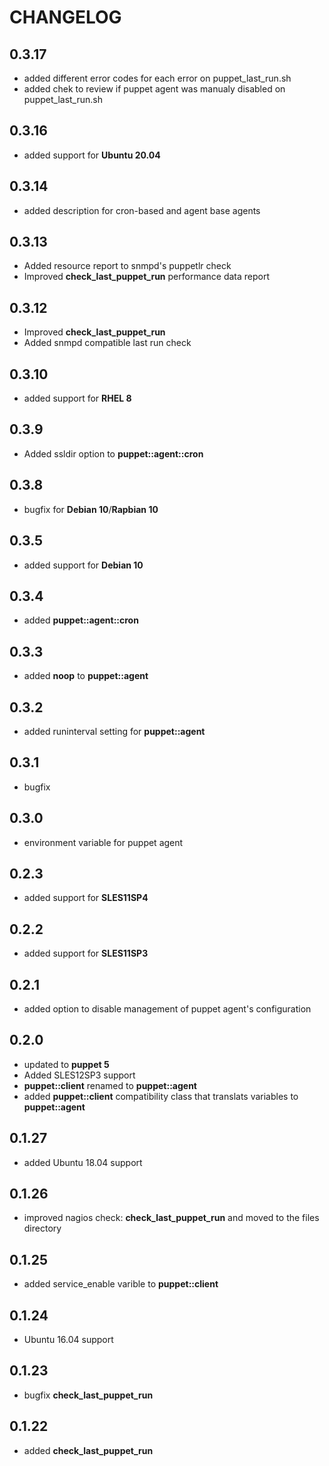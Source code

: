 # CHANGELOG

## 0.3.17

* added different error codes for each error on puppet_last_run.sh
* added chek to review if puppet agent was manualy disabled on puppet_last_run.sh

## 0.3.16

* added support for **Ubuntu 20.04**

## 0.3.14

* added description for cron-based and agent base agents

## 0.3.13

* Added resource report to snmpd's puppetlr check
* Improved **check_last_puppet_run** performance data report

## 0.3.12

* Improved **check_last_puppet_run**
* Added snmpd compatible last run check

## 0.3.10

* added support for **RHEL 8**

## 0.3.9

* Added ssldir option to **puppet::agent::cron**

## 0.3.8

* bugfix for **Debian 10**/**Rapbian 10**

## 0.3.5

* added support for **Debian 10**

## 0.3.4

* added **puppet::agent::cron**

## 0.3.3

* added **noop** to **puppet::agent**

## 0.3.2

* added runinterval setting for **puppet::agent**

## 0.3.1

* bugfix

## 0.3.0

* environment variable for puppet agent

## 0.2.3

* added support for **SLES11SP4**

## 0.2.2

* added support for **SLES11SP3**

## 0.2.1

* added option to disable management of puppet agent's configuration

## 0.2.0

* updated to **puppet 5**
* Added SLES12SP3 support
* **puppet::client** renamed to **puppet::agent**
* added **puppet::client** compatibility class that translats variables to **puppet::agent**

## 0.1.27

* added Ubuntu 18.04 support

## 0.1.26

* improved nagios check: **check_last_puppet_run** and moved to the files directory

## 0.1.25

* added service_enable varible to **puppet::client**

## 0.1.24

* Ubuntu 16.04 support

## 0.1.23

* bugfix **check_last_puppet_run**

## 0.1.22

* added **check_last_puppet_run**
